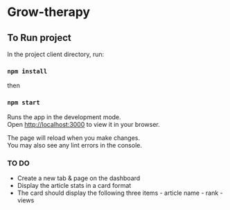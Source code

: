 # Grow-therapy

## To Run project

In the project client directory, run:

### `npm install`

then

### `npm start`

Runs the app in the development mode.\
Open [http://localhost:3000](http://localhost:3000) to view it in your browser.

The page will reload when you make changes.\
You may also see any lint errors in the console.


### TO DO 

- Create a new tab & page on the dashboard
- Display the article stats in a card format
- The card should display the following three items 
      - article name 
      - rank 
      - views 

